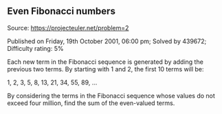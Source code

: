 Even Fibonacci numbers
----------------------

Source: https://projecteuler.net/problem=2

Published on Friday, 19th October 2001, 06:00 pm; Solved by 439672;
Difficulty rating: 5%

Each new term in the Fibonacci sequence is generated by adding the
previous two terms. By starting with 1 and 2, the first 10 terms will
be:

1, 2, 3, 5, 8, 13, 21, 34, 55, 89, ...

By considering the terms in the Fibonacci sequence whose values do not
exceed four million, find the sum of the even-valued terms.
